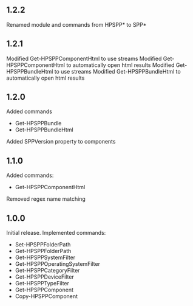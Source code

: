 ## 1.2.2
Renamed module and commands from HPSPP* to SPP*

## 1.2.1
Modified Get-HPSPPComponentHtml to use streams
Modified Get-HPSPPComponentHtml to automatically open html results
Modified Get-HPSPPBundleHtml to use streams
Modified Get-HPSPPBundleHtml to automatically open html results

## 1.2.0
Added commands
  - Get-HPSPPBundle
  - Get-HPSPPBundleHtml

Added SPPVersion property to components

## 1.1.0
Added commands:
  - Get-HPSPPComponentHtml

Removed regex name matching

## 1.0.0
Initial release. Implemented commands:
  - Set-HPSPPFolderPath
  - Get-HPSPPFolderPath
  - Get-HPSPPSystemFilter
  - Get-HPSPPOperatingSystemFilter
  - Get-HPSPPCategoryFilter
  - Get-HPSPPDeviceFilter
  - Get-HPSPPTypeFilter
  - Get-HPSPPComponent
  - Copy-HPSPPComponent